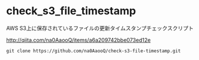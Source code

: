 # check_s3_file_timestamp
AWS S3上に保存されているファイルの更新タイムスタンプチェックスクリプト
  
http://qiita.com/na0AaooQ/items/a6a209742bbe073ed12e

```
git clone https://github.com/na0AaooQ/check-s3-file-timestamp.git
```
